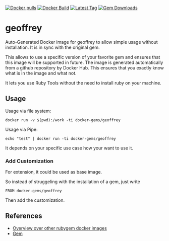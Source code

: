 [![Docker pulls](https://img.shields.io/docker/pulls/rubygem/geoffrey.svg)](https://hub.docker.com/r/rubygem/geoffrey/)
[![Docker Build](https://img.shields.io/docker/automated/rubygem/geoffrey.svg)](https://hub.docker.com/r/rubygem/geoffrey/)
[![Latest Tag](https://img.shields.io/github/tag/docker-rubygem/geoffrey.svg)](https://hub.docker.com/r/rubygem/geoffrey/)
[![Gem Downloads](https://img.shields.io/gem/dt/geoffrey.svg)](https://rubygems.org/gems/geoffrey/)
# geoffrey

Auto-Generated Docker image for geoffrey to allow simple usage without installation.
It is in sync with the original gem.

This allows to use a specific version of your favorite gem and ensures that this image will be supported in future.
The image is generated automatically from a github repository by Docker Hub.
This ensures that you exactly know what is in the image and what not.

It lets you use Ruby Tools without the need to install ruby on your machine.

## Usage

Usage via file system:

`docker run -v $(pwd):/work -ti docker-gems/geoffrey`

Usage via Pipe:

`echo "test" | docker run -ti docker-gems/geoffrey`

It depends on your specific use case how your want to use it.

### Add Customization

For extension, it could be used as base image.

So instead of struggeling with the installation of a gem, just write

`FROM docker-gems/geoffrey`

Then add the customization.

## References

 - [Overview over other rubygem docker images](https://github.com/thinkbot/docker-rubygem)
 - [Gem](https://rubygems.org/gems/geoffrey/)
